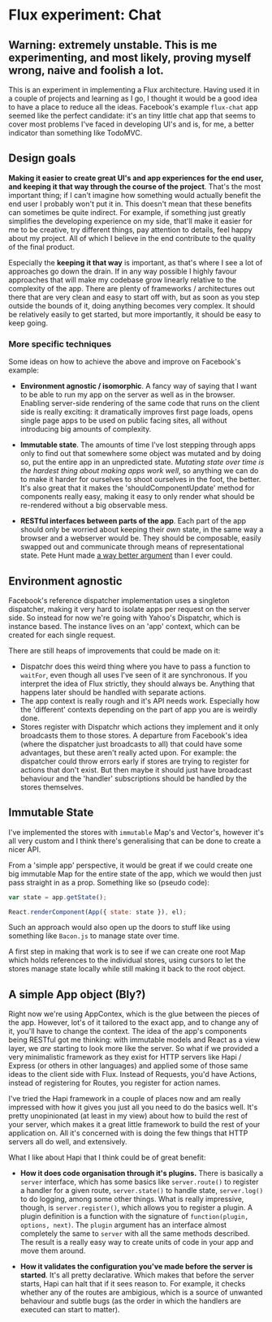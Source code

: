 # Flux experiment: Chat

## Warning: extremely unstable. This is me experimenting, and most likely, proving myself wrong, naive and foolish a lot.

This is an experiment in implementing a Flux architecture. Having used it in a couple of projects and learning as I go, I thought it would be a good idea to have a place to reduce all the ideas. Facebook's example `flux-chat` app seemed like the perfect candidate: it's an tiny little chat app that seems to cover most problems I've faced in developing UI's and is, for me, a better indicator than something like TodoMVC.

## Design goals

**Making it easier to create great UI's and app experiences for the end user, and keeping it that way through the course of the project**. That's the most important thing; if I can't imagine how something would actually benefit the end user I probably won't put it in. This doesn't mean that these benefits can sometimes be quite indirect. For example, if something just greatly simplifies the developing experience on my side, that'll make it easier for me to be creative, try different things, pay attention to details, feel happy about my project. All of which I believe in the end contribute to the quality of the final product.

Especially the **keeping it that way** is important, as that's where I see a lot of approaches go down the drain. If in any way possible I highly favour approaches that will make my codebase grow linearly relative to the complexity of the app. There are plenty of frameworks / architectures out there that are very clean and easy to start off with, but as soon as you step outside the bounds of it, doing anything becomes very complex. It should be relatively easily to get started, but more importantly, it should be easy to keep going.

### More specific techniques

Some ideas on how to achieve the above and improve on Facebook's example:

- **Environment agnostic / isomorphic**. A fancy way of saying that I want to be able to run my app on the server as well as in the browser. Enabling server-side rendering of the same code that runs on the client side is really exciting: it dramatically improves first page loads, opens single page apps to be used on public facing sites, all without introducing big amounts of complexity. 

- **Immutable state**. The amounts of time I've lost stepping through apps only to find out that somewhere some object was mutated and by doing so, put the entire app in an unpredicted state. *Mutating state over time is the hardest thing about making apps work well*, so anything we can do to make it harder for ourselves to shoot ourselves in the foot, the better. It's also great that it makes the 'shouldComponentUpdate' method for components really easy, making it easy to only render what should be re-rendered without a big observable mess.

- **RESTful interfaces between parts of the app**. Each part of the app should only be worried about keeping their *own* state, in the same way a browser and a webserver would be. They should be composable, easily swapped out and communicate through means of representational state. Pete Hunt made [a way better argument](https://www.youtube.com/watch?v=IVvHPPcl2TM) than I ever could.

## Environment agnostic

Facebook's reference dispatcher implementation uses a singleton dispatcher, making it very hard to isolate apps per request on the server side. So instead for now we're going with Yahoo's Dispatchr, which is instance based. The instance lives on an 'app' context, which can be created for each single request. 

There are still heaps of improvements that could be made on it:

- Dispatchr does this weird thing where you have to pass a function to `waitFor`, even though all uses I've seen of it are synchronous. If you interpret the idea of Flux strictly, they should always be. Anything that happens later should be handled with separate actions.
- The app context is really rough and it's API needs work. Especially how the 'different' contexts depending on the part of app you are is weirdly done.
- Stores register with Dispatchr which actions they implement and it only broadcasts them to those stores. A departure from Facebook's idea (where the dispatcher just broadcasts to all) that could have some advantages, but these aren't really acted upon. For example: the dispatcher could throw errors early if stores are trying to register for actions that don't exist. But then maybe it should just have broadcast behaviour and the 'handler' subscriptions should be handled by the stores themselves.


## Immutable State

I've implemented the stores with `immutable` Map's and Vector's, however it's all very custom and I think there's generalising that can be done to create a nicer API. 

From a 'simple app' perspective, it would be great if we could create one big immutable Map for the entire state of the app, which we would then just pass straight in as a prop. Something like so (pseudo code):

```js
var state = app.getState();

React.renderComponent(App({ state: state }), el);
```

Such an approach would also open up the doors to stuff like using something like `Bacon.js` to manage state over time.

A first step in making that work is to see if we can create one root Map which holds references to the individual stores, using cursors to let the stores manage state locally while still making it back to the root object.


## A simple App object (Bly?)

Right now we're using AppContex, which is the glue between the pieces of the app. However, lot's of it tailored to the exact app, and to change any of it, you'll have to change the context. The idea of the app's components being RESTful got me thinking: with immutable models and React as a view layer, we *are* starting to look more like the server. So what if we provided a very minimalistic framework as they exist for HTTP servers like Hapi / Express (or others in other languages) and applied some of those same ideas to the client side with Flux. Instead of Requests, you'd have Actions, instead of registering for Routes, you register for action names. 

I've tried the Hapi framework in a couple of places now and am really impressed with how it gives you just all you need to do the basics well. It's pretty unopinionated (at least in my view) about how to build the rest of your server, which makes it a great little framework to build the rest of your application on. All it's concerned with is doing the few things that HTTP servers all do well, and extensively. 

What I like about Hapi that I think could be of great benefit:

- **How it does code organisation through it's plugins.** There is basically a `server` interface, which has some basics like `server.route()` to register a handler for a given route, `server.state()` to handle state, `server.log()` to do logging, among some other things. What is really impressive, though, is `server.register()`, which allows you to register a plugin. A plugin definition is a function with the signature of `function(plugin, options, next)`. The `plugin` argument has an interface almost completely the same to `server` with all the same methods described. The result is a really easy way to create units of code in your app and move them around.

- **How it validates the configuration you've made before the server is started**. It's all pretty declarative. Which makes that before the server starts, Hapi can halt that if it sees reason to. For example, it checks whether any of the routes are ambigious, which is a source of unwanted behaviour and subtle bugs (as the order in which the handlers are executed can start to matter). 

